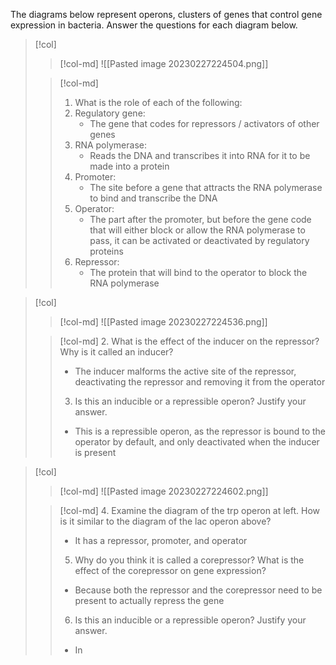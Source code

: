 The diagrams below represent operons, clusters of genes that control gene expression in bacteria. Answer the questions for each diagram below.

> [!col]
>> [!col-md]
>> ![[Pasted image 20230227224504.png]]
>
>> [!col-md]
>> 1. What is the role of each of the following:
>> 	1. Regulatory gene:
>> 		- The gene that codes for repressors / activators of other genes
>> 	2. RNA polymerase:
>> 		- Reads the DNA and transcribes it into RNA for it to be made into a protein
>> 	3. Promoter:
>> 		- The site before a gene that attracts the RNA polymerase to bind and transcribe the DNA
>> 	4. Operator:
>> 		- The part after the promoter, but before the gene code that will either block or allow the RNA polymerase to pass, it can be activated or deactivated by regulatory proteins
>> 	5. Repressor:
>> 		- The protein that will bind to the operator to block the RNA polymerase

> [!col]
>> [!col-md]
>> ![[Pasted image 20230227224536.png]]
>
>> [!col-md]
>> 2. What is the effect of the inducer on the repressor? Why is it called an inducer?
>>	- The inducer malforms the active site of the repressor, deactivating the repressor and removing it from the operator
>> 3. Is this an inducible or a repressible operon? Justify your answer.
>> 	- This is a repressible operon, as the repressor is bound to the operator by default, and only deactivated when the inducer is present

> [!col]
>> [!col-md]
>> ![[Pasted image 20230227224602.png]]
>
>> [!col-md]
>> 4. Examine the diagram of the trp operon at left. How is it similar to the diagram of the lac operon above?
>> 	- It has a repressor, promoter, and operator
>> 5. Why do you think it is called a corepressor? What is the effect of the corepressor on gene expression?
>> 	- Because both the repressor and the corepressor need to be present to actually repress the gene
>> 6. Is this an inducible or a repressible operon? Justify your answer.
>> 	- In
